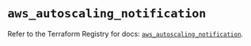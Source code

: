 # `aws_autoscaling_notification`

Refer to the Terraform Registry for docs: [`aws_autoscaling_notification`](https://registry.terraform.io/providers/hashicorp/aws/6.18.0/docs/resources/autoscaling_notification).
